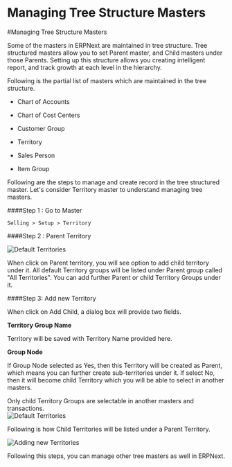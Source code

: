 <!-- add-breadcrumbs -->
# Managing Tree Structure Masters

#Managing Tree Structure Masters

Some of the masters in ERPNext are maintained in tree structure. Tree structured masters allow you to set Parent master, and Child masters under those Parents. Setting up this structure allows you creating intelligent report, and track growth at each level in the hierarchy. 

Following is the partial list of masters which are maintained in the tree structure.

* Chart of Accounts

* Chart of Cost Centers

* Customer Group

* Territory

* Sales Person

* Item Group

Following are the steps to manage and create record in the tree structured master. Let's consider Territory master to understand managing tree masters.

####Step 1 : Go to Master

`Selling > Setup > Territory`

####Step 2 : Parent Territory

<img alt="Default Territories" class="screenshot" src="/docs/assets/img/articles/territory-2.png">

When click on Parent territory, you will see option to add child territory under it. All default Territory groups will be listed under Parent group called "All Territories". You can add further Parent or child Territory Groups under it.

####Step 3: Add new Territory

When click on Add Child, a dialog box will provide two fields.

**Territory Group Name**

Territory will be saved with Territory Name provided here.

**Group Node**

If Group Node selected as Yes, then this Territory will be created as Parent, which means you can further create sub-territories under it. If select No, then it will become child Territory which you will be able to select in another masters.

<div class="well">Only child Territory Groups are selectable in another masters and transactions.</div>

<img alt="Default Territories" class="screenshot" src="/docs/assets/img/articles/territory-1.gif">

Following is how Child Territories will be listed under a Parent Territory.

<img alt="Adding new Territories" class="screenshot" src="/docs/assets/img/articles/territory-3.png">

Following this steps, you can manage other tree masters as well in ERPNext.

<!-- markdown -->